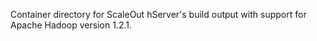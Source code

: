Container directory for ScaleOut hServer's build output with support for Apache Hadoop version 1.2.1.